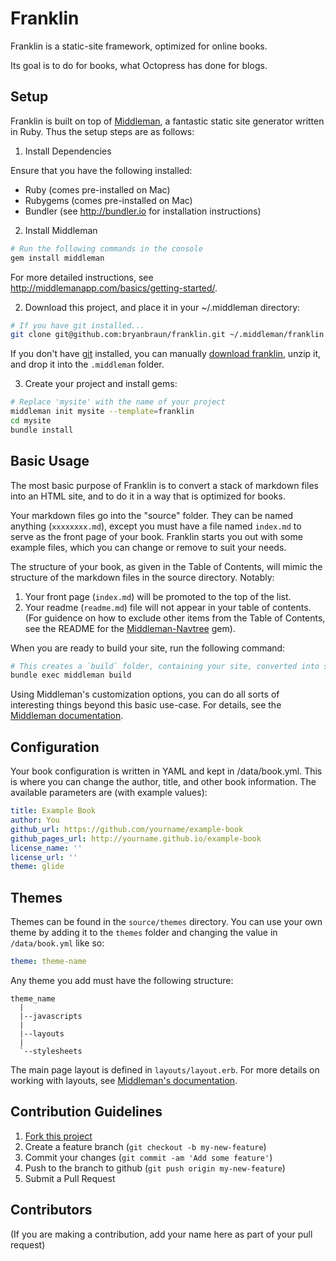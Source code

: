 # Franklin

Franklin is a static-site framework, optimized for online books.

Its goal is to do for books, what Octopress has done for blogs.

## Setup

Franklin is built on top of [Middleman](http://middlemanapp.com/), a fantastic static site generator written in Ruby. Thus the setup steps are as follows:

1. Install Dependencies

Ensure that you have the following installed:
* Ruby (comes pre-installed on Mac)
* Rubygems (comes pre-installed on Mac)
* Bundler (see http://bundler.io for installation instructions)

2. Install Middleman

```bash
# Run the following commands in the console
gem install middleman
```

For more detailed instructions, see http://middlemanapp.com/basics/getting-started/.

2. Download this project, and place it in your ~/.middleman directory:

```bash
# If you have git installed...
git clone git@github.com:bryanbraun/franklin.git ~/.middleman/franklin
```

If you don't have [git](http://git-scm.com/) installed, you can manually [download franklin](https://github.com/bryanbraun/franklin/archive/master.zip), unzip it, and drop it into the `.middleman` folder.

3. Create your project and install gems:

```bash
# Replace 'mysite' with the name of your project
middleman init mysite --template=franklin
cd mysite
bundle install
```

## Basic Usage

The most basic purpose of Franklin is to convert a stack of markdown files into an HTML site, and to do it in a way that is optimized for books.

Your markdown files go into the "source" folder. They can be named anything (`xxxxxxxx.md`), except you must have a file named `index.md` to serve as the front page of your book. Franklin starts you out with some example files, which you can change or remove to suit your needs.

The structure of your book, as given in the Table of Contents, will mimic the structure of the markdown files in the source directory. Notably:

1. Your front page (`index.md`) will be promoted to the top of the list.
2. Your readme (`readme.md`) file will not appear in your table of contents. (For guidence on how to exclude other items from the Table of Contents, see the README for the [Middleman-Navtree](https://github.com/bryanbraun/middleman-navtree) gem).

When you are ready to build your site, run the following command:
```bash
# This creates a `build` folder, containing your site, converted into static HTML.
bundle exec middleman build
```
Using Middleman's customization options, you can do all sorts of interesting things beyond this basic use-case. For details, see the [Middleman documentation](http://middlemanapp.com/).

## Configuration

Your book configuration is written in YAML and kept in /data/book.yml. This is where you can change the author, title, and other book information. The available parameters are (with example values):

```yaml
title: Example Book
author: You
github_url: https://github.com/yourname/example-book
github_pages_url: http://yourname.github.io/example-book
license_name: ''
license_url: ''
theme: glide
```

## Themes

Themes can be found in the `source/themes` directory. You can use your own theme by adding it to the `themes` folder and changing the value in `/data/book.yml` like so:

```yaml
theme: theme-name
```

Any theme you add must have the following structure:

```
theme_name
  |
  |--javascripts
  |
  |--layouts
  |
  `--stylesheets
```

The main page layout is defined in `layouts/layout.erb`. For more details on working with layouts, see [Middleman's documentation](http://middlemanapp.com/basics/templates/#layouts).

## Contribution Guidelines

1. [Fork this project](https://github.com/bryanbraun/franklin/fork)
2. Create a feature branch (`git checkout -b my-new-feature`)
3. Commit your changes (`git commit -am 'Add some feature'`)
4. Push to the branch to github (`git push origin my-new-feature`)
5. Submit a Pull Request

## Contributors

(If you are making a contribution, add your name here as part of your pull request)